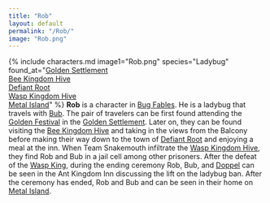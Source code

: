 ```yaml
---
title: "Rob"
layout: default
permalink: "/Rob/"
image: "Rob.png"
---
```

{% include characters.md image1="Rob.png" species="Ladybug" found_at="[Golden Settlement](/Golden_Settlement)<br>[Bee Kingdom Hive](/Bee_Kingdom_Hive)<br>[Defiant Root](/Defiant_Root)<br>[Wasp Kingdom Hive](/Wasp_Kingdom_Hive)<br>[Metal Island](/Metal_Island)" %}
**Rob** is a character in [Bug Fables](/Bug_Fables). He is a ladybug that travels with [Bub](/Bub). The pair of travelers can be first found attending the [Golden Festival](/Golden_Festival) in the [Golden Settlement](/Golden_Settlement). Later on, they can be found visiting the [Bee Kingdom Hive](/Bee_Kingdom_Hive) and taking in the views from the Balcony before making their way down to the town of [Defiant Root](/Defiant_Root) and enjoying a meal at the inn. When Team Snakemouth infiltrate the [Wasp Kingdom Hive](/Wasp_Kingdom_Hive), they find Rob and Bub in a jail cell among other prisoners. After the defeat of the [Wasp King](/Wasp_King), during the ending ceremony Rob, Bub, and [Doppel](/Doppel) can be seen in the Ant Kingdom Inn discussing the lift on the ladybug ban. After the ceremony has ended, Rob and Bub and can be seen in their home on [Metal Island](/Metal_Island).
